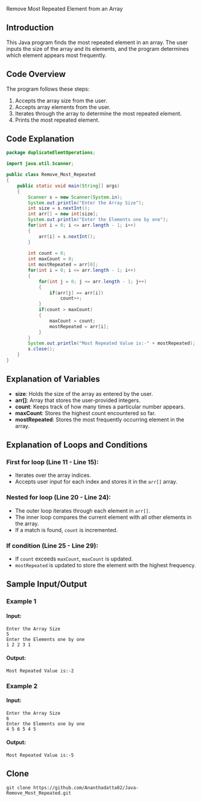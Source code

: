 Remove Most Repeated Element from an Array

## Introduction
This Java program finds the most repeated element in an array. The user inputs the size of the array and its elements, and the program determines which element appears most frequently.

## Code Overview
The program follows these steps:
1. Accepts the array size from the user.
2. Accepts array elements from the user.
3. Iterates through the array to determine the most repeated element.
4. Prints the most repeated element.

## Code Explanation

```java
package duplicateElemtOperations;

import java.util.Scanner;

public class Remove_Most_Repeated
{
    public static void main(String[] args)
    {
        Scanner s = new Scanner(System.in);
        System.out.println("Enter the Array Size");
        int size = s.nextInt();
        int arr[] = new int[size];
        System.out.println("Enter the Elements one by one");
        for(int i = 0; i <= arr.length - 1; i++)
        {
            arr[i] = s.nextInt();
        }
        
        int count = 0;
        int maxCount = 0;
        int mostRepeated = arr[0];
        for(int i = 0; i <= arr.length - 1; i++)
        {
            for(int j = 0; j <= arr.length - 1; j++)
            {
                if(arr[j] == arr[i])
                    count++;
            }
            if(count > maxCount)
            {
                maxCount = count;
                mostRepeated = arr[i];
            }
        }
        System.out.println("Most Repeated Value is:-" + mostRepeated);
        s.close();
    }
}
```

## Explanation of Variables
- **size**: Holds the size of the array as entered by the user.
- **arr[]**: Array that stores the user-provided integers.
- **count**: Keeps track of how many times a particular number appears.
- **maxCount**: Stores the highest count encountered so far.
- **mostRepeated**: Stores the most frequently occurring element in the array.

## Explanation of Loops and Conditions
### **First for loop** (Line 11 - Line 15):
- Iterates over the array indices.
- Accepts user input for each index and stores it in the `arr[]` array.

### **Nested for loop** (Line 20 - Line 24):
- The outer loop iterates through each element in `arr[]`.
- The inner loop compares the current element with all other elements in the array.
- If a match is found, `count` is incremented.

### **If condition** (Line 25 - Line 29):
- If `count` exceeds `maxCount`, `maxCount` is updated.
- `mostRepeated` is updated to store the element with the highest frequency.

## Sample Input/Output
### **Example 1**
#### **Input:**
```
Enter the Array Size
5
Enter the Elements one by one
1 2 2 3 1
```
#### **Output:**
```
Most Repeated Value is:-2
```
### **Example 2**
#### **Input:**
```
Enter the Array Size
6
Enter the Elements one by one
4 5 6 5 4 5
```
#### **Output:**
```
Most Repeated Value is:-5
```

## Clone
```
git clone https://github.com/Ananthadatta02/Java-Remove_Most_Repeated.git
```
